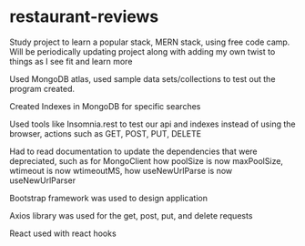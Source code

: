 # restaurant-reviews
Study project to learn a popular stack, MERN stack, using free code camp. Will be periodically updating project along with adding my own twist to things as I see fit and learn more

Used MongoDB atlas, used sample data sets/collections to test out the program created. 

Created Indexes in MongoDB for specific searches

Used tools like Insomnia.rest to test our api and indexes instead of using the browser, actions such as GET, POST, PUT, DELETE

Had to read documentation to update the dependencies that were depreciated, such as for MongoClient how poolSize is now maxPoolSize, wtimeout is now wtimeoutMS, how useNewUrlParse is now useNewUrlParser

Bootstrap framework was used to design application

Axios library was used for the get, post, put, and delete requests

React used with react hooks
